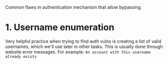 Common flaws in authentication mechanism that allow bypassing.

# 1. Username enumeration
Very helpful practice when trying to find auth vulns is creating a list of valid usernames, which we'll use later in other tasks.
This is usually done through website error messages. For example: `An account with this username already exists` 
